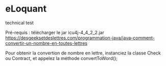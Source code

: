 # eLoquant
technical test

Pré-requis :
télécharger le jar icu4j-4_4_2_2.jar
https://desgeeksetdeslettres.com/programmation-java/java-comment-convertir-un-nombre-en-toutes-lettres

Pour obtenir la convertion de nombre en lettre, instanciez la classe Check ou Contract, et appelez la méthode convertToWord();
